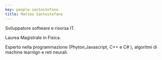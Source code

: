 ```yaml
---
key: people-santostefano
title: Matteo Santostefano
---
```


Sviluppatore software e risorsa IT. 

Laurea Magistrale in Fisica.

Esperto nella programmazione (Phyton,Javascript, C++ e C# ), algoritmi di machine learnign e reti neurali.